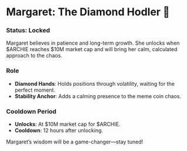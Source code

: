 # Margaret: The Diamond Hodler 💎

### Status: **Locked**

Margaret believes in patience and long-term growth. She unlocks when $ARCHIE reaches $10M market cap and will bring her calm, calculated approach to the chaos.

### Role
- **Diamond Hands**: Holds positions through volatility, waiting for the perfect moment.
- **Stability Anchor**: Adds a calming presence to the meme coin chaos.

### Cooldown Period
- **Unlocks**: At $10M market cap for $ARCHIE.
- **Cooldown**: 12 hours after unlocking.

Margaret’s wisdom will be a game-changer—stay tuned!
